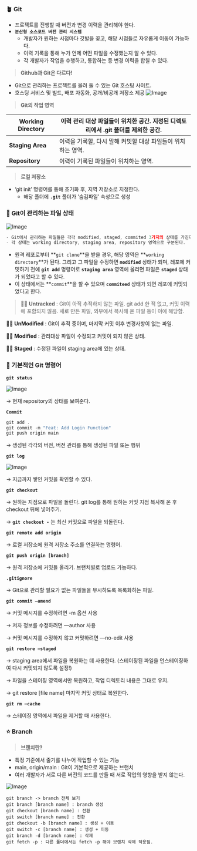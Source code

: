 ### 🪴 Git

- 프로젝트를 진행할 때 버전과 변경 이력을 관리해야 한다.
- **`분산형 소스코드 버전 관리 시스템`**
  - 개발자가 원하는 시점마다 깃발을 꽂고, 해당 시점들로 자유롭게 이동이 가능하다.
  - 이력 기록을 통해 누가 언제 어떤 파일을 수정했는지 알 수 있다.
  - 각 개발자가 작업을 수행하고, 통합하는 등 변경 이력을 합칠 수 있다.

> **Github과 Git은 다르다!**

- Git으로 관리하는 프로젝트를 올려 둘 수 있는 Git 호스팅 사이트.
- 호스팅 서비스 및 빌드, 배포 자동화, 공개/비공개 저장소 제공
  ![Image](https://github.com/user-attachments/assets/70314ab4-899f-497c-8e32-d8ee9c48bc7e)

> **Git의 작업 영역**

| **Working Directory** | 이력 관리 대상 파일들이 위치한 공간. 지정된 디렉토리에서 .git 폴더를 제외한 공간. |
| --------------------- | --------------------------------------------------------------------------------- |
| **Staging Area**      | 이력을 기록할, 다시 말해 커밋할 대상 파일들이 위치하는 영역.                      |
| **Repository**        | 이력이 기록된 파일들이 위치하는 영역.                                             |

> **로컬 저장소**

- ‘git init’ 명령어를 통해 초기화 후, 지역 저장소로 지정한다.
  - 해당 폴더에 **`.git`** 폴더가 ‘숨김파일’ 속성으로 생성

### 🎨 Git이 관리하는 파일 상태

![Image](https://github.com/user-attachments/assets/c92374e3-51da-4ec8-95ab-7c715ff800e2)

```jsx
- Git에서 관리하는 파일들은 각각 modified, staged, commited 3가지의 상태를 가진다.
- 각 상태는 working directory, staging area, repository 영역으로 구분된다.
```

- 원격 레포로부터 **`git clone`**을 받을 경우, 해당 영역은 **`working directory`**가 된다. 그리고 그 파일을 수정하면 **`modified`** 상태가 되며, 레포에 커밋하기 전에 **`git add`** 명령어로 **`staging area`** 영역에 올리면 파일은 **`staged`** 상태가 되었다고 할 수 있다.
- 이 상태에서는 **`commit`**을 할 수 있으며 **`commiteed`** 상태가 되면 레포에 커밋되었다고 한다.

> ☝🏻 **Untracked** : Git이 아직 추적하지 않는 파일. git add 한 적 없고, 커밋 이력에 포함되지 않음. 새로 만든 파일, 외부에서 복사해 온 파일 등이 이에 해당함.

✌🏻 **UnModified** : Git이 추적 중이며, 마지막 커밋 이후 변경사항이 없는 파일.

🙌🏻 **Modified** : 관리대상 파일이 수정되고 커밋이 되지 않은 상태.

🫶🏻 **Staged** : 수정된 파일이 staging area에 있는 상태.

>

### 👾 기본적인 Git 명령어

**`git status`**

![Image](https://github.com/user-attachments/assets/88df69d0-18d5-45d3-8da2-f74277e1af48)

→ 현재 repository의 상태를 보여준다.

**`Commit`**

```jsx
git add .
git commit -m "Feat: Add Login Function"
git push origin main
```

→ 생성된 각각의 버전, 버전 관리를 통해 생성된 파일 또는 행위

**`git log`**

![Image](https://github.com/user-attachments/assets/0c259299-893d-452a-80d7-c02937765293)

→ 지금까지 쌓인 커밋을 확인할 수 있다.

**`git checkout`**

→ 원하는 지점으로 파일을 돌린다. git log를 통해 원하는 커밋 지점 복사해 온 후 checkout 뒤에 넣어주기.

→ **`git checkout -`** 는 최신 커밋으로 파일을 되돌린다.

**`git remote add origin`**

→ 로컬 저장소에 원격 저장소 주소를 연결하는 명령어.

**`git push origin [branch]`**

→ 원격 저장소에 커밋들 올리기. 브랜치별로 업로드 가능하다.

**`.gitignore`**

→ Git으로 관리할 필요가 없는 파일들을 무시하도록 목록화하는 파일.

**`git commit —amend`**

→ 커밋 메시지를 수정하려면 -m 옵션 사용

→ 저자 정보를 수정하려면 —author 사용

→ 커밋 메시지를 수정하지 않고 커밋하려면 —no-edit 사용

**`git restore —staged`**

→ staging area에서 파일을 복원하는 데 사용한다. (스테이징된 파일을 언스테이징하여 다시 커밋되지 않도록 설정!)

→ 파일을 스테이징 영역에서만 복원하고, 작업 디렉토리 내용은 그대로 유지.

→ git restore [file name] 마지막 커밋 상태로 복원한다.

**`git rm —cache`**

→ 스테이징 영역에서 파일을 제거할 때 사용한다.

### ⭐️ Branch

> **브랜치란?**

- 특정 기준에서 줄기를 나누어 작업할 수 있는 기능
- main, origin/main : Git이 기본적으로 제공하는 브랜치
- 여러 개발자가 서로 다른 버전의 코드를 만들 때 서로 작업의 영향을 받지 않는다.

![Image](https://github.com/user-attachments/assets/e4fb1018-e2ab-4824-bc9d-9b16c4bed622)

```
git branch -> branch 전체 보기
git branch [branch name] : branch 생성
git checkout [branch name] : 전환
git switch [branch name] : 전환
git checkout -b [branch name] : 생성 + 이동
git switch -c [branch name] : 생성 + 이동
git branch -d [branch name] : 삭제
git fetch -p : 다른 폴더에서는 fetch -p 해야 브랜치 삭제 적용됨.
```
